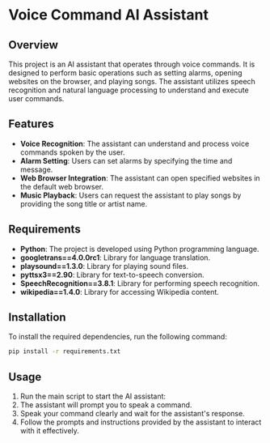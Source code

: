 # Voice Command AI Assistant

## Overview
This project is an AI assistant that operates through voice commands. It is designed to perform basic operations such as setting alarms, opening websites on the browser, and playing songs. The assistant utilizes speech recognition and natural language processing to understand and execute user commands.

## Features
- **Voice Recognition**: The assistant can understand and process voice commands spoken by the user.
- **Alarm Setting**: Users can set alarms by specifying the time and message.
- **Web Browser Integration**: The assistant can open specified websites in the default web browser.
- **Music Playback**: Users can request the assistant to play songs by providing the song title or artist name.

## Requirements
- **Python**: The project is developed using Python programming language.
- **googletrans==4.0.0rc1**: Library for language translation.
- **playsound==1.3.0**: Library for playing sound files.
- **pyttsx3==2.90**: Library for text-to-speech conversion.
- **SpeechRecognition==3.8.1**: Library for performing speech recognition.
- **wikipedia==1.4.0**: Library for accessing Wikipedia content.

## Installation
To install the required dependencies, run the following command:
```bash
pip install -r requirements.txt
```

## Usage
1. Run the main script to start the AI assistant:
2. The assistant will prompt you to speak a command.
3. Speak your command clearly and wait for the assistant's response.
4. Follow the prompts and instructions provided by the assistant to interact with it effectively.
